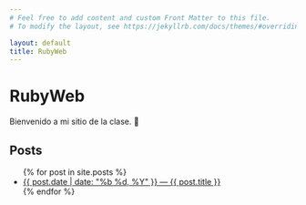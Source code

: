 ```yaml
---
# Feel free to add content and custom Front Matter to this file.
# To modify the layout, see https://jekyllrb.com/docs/themes/#overriding-theme-defaults

layout: default
title: RubyWeb
---
```


# RubyWeb

Bienvenido a mi sitio de la clase. 👋

## Posts
<ul>
  {% for post in site.posts %}
    <li>
      <a href="{{ post.url | relative_url }}">
        {{ post.date | date: "%b %d, %Y" }} — {{ post.title }}
      </a>
    </li>
  {% endfor %}
</ul>
